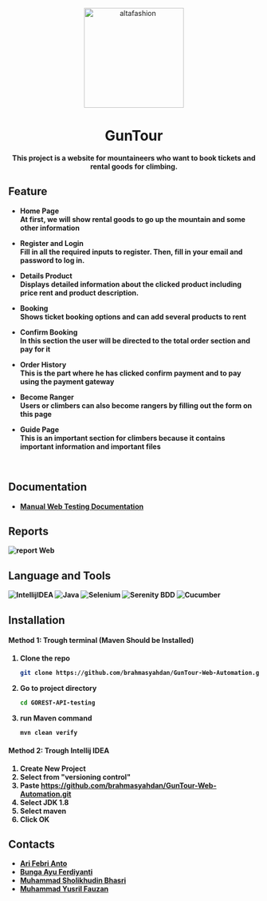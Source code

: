<div align="center">
    <br>
        <img src="https://drive.google.com/uc?export=view&id=19Y3c2PUG9vg8bCsLh46otvuLjYw7CHJZ" alt="altafashion" width="200px"/>

# GunTour

<strong>This project is a website for mountaineers who want to book tickets and rental goods for climbing.<strong>

</div>

## Feature
- Home Page <br>
  At first, we will show rental goods to go up the mountain and some other information

- Register and Login <br>
  Fill in all the required inputs to register. Then, fill in your email and password to log in.

- Details Product <br>
  Displays detailed information about the clicked product including price rent and product description.

- Booking <br>
  Shows ticket booking options and can add several products to rent
  <br>

- Confirm Booking <br>
  In this section the user will be directed to the total order section and pay for it
  <br>

- Order History <br>
  This is the part where he has clicked confirm payment and to pay using the payment gateway
  <br>

- Become Ranger <br>
  Users or climbers can also become rangers by filling out the form on this page
  <br>

- Guide Page <br>
  This is an important section for climbers because it contains important information and important files
  <br>


<br>

## Documentation
- [Manual Web Testing Documentation](https://docs.google.com/spreadsheets/d/1G9qdpQc9Fcxp0PGieqAYl4saj4uKWydXyCT8o_vmvcs/edit?usp=sharing)

## Reports

![report Web](https://user-images.githubusercontent.com/109534135/202137430-64c214a1-0715-4873-98d9-0a71441d6853.png)


## Language and Tools
![IntellijIDEA](https://img.shields.io/badge/IntelliJIDEA-000000.svg?style=for-the-badge&logo=intellij-idea&logoColor=white)
![Java](https://img.shields.io/badge/java-%23ED8B00.svg?style=for-the-badge&logo=java&logoColor=white)
![Selenium](https://img.shields.io/badge/-selenium-000000?style=for-the-badge&logoColor=black)
![Serenity BDD](https://img.shields.io/badge/-serenit%20ybdd-16a67a?style=for-the-badge&logoColor=black)
![Cucumber](https://img.shields.io/badge/-cucumber-4bc47b?style=for-the-badge&logoColor=black)
    
## Installation

#### Method 1: Trough terminal (Maven Should be Installed)

1. Clone the repo
   ```sh
   git clone https://github.com/brahmasyahdan/GunTour-Web-Automation.git
   ```
3. Go to project directory
   ```sh
   cd GOREST-API-testing
   ```
4. run Maven command
   ```sh
   mvn clean verify
   ```
#### Method 2: Trough Intellij IDEA

1. Create New Project
2. Select from "versioning control"
3. Paste https://github.com/brahmasyahdan/GunTour-Web-Automation.git
4. Select JDK 1.8
5. Select maven
6. Click OK    

## Contacts

- [Ari Febri Anto](https://github.com/a-febri)
- [Bunga Ayu Ferdiyanti](https://github.com/bungaayu)
- [Muhammad Sholikhudin Bhasri](https://github.com/brahmasyahdan)
- [Muhammad Yusril Fauzan](https://github.com/yusril77)
